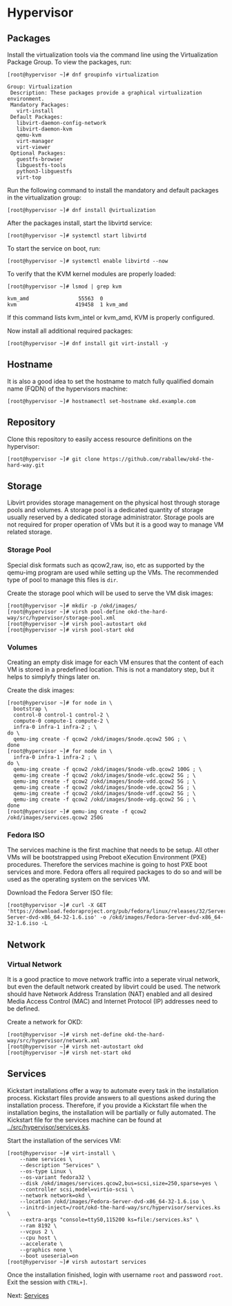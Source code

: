 # Hypervisor

## Packages

Install the virtualization tools via the command line using the Virtualization
Package Group. To view the packages, run:

```shell
[root@hypervisor ~]# dnf groupinfo virtualization

Group: Virtualization
 Description: These packages provide a graphical virtualization environment.
 Mandatory Packages:
   virt-install
 Default Packages:
   libvirt-daemon-config-network
   libvirt-daemon-kvm
   qemu-kvm
   virt-manager
   virt-viewer
 Optional Packages:
   guestfs-browser
   libguestfs-tools
   python3-libguestfs
   virt-top
```

Run the following command to install the mandatory and default packages in the
virtualization group:

```shell
[root@hypervisor ~]# dnf install @virtualization
```

After the packages install, start the libvirtd service:

```shell
[root@hypervisor ~]# systemctl start libvirtd
```

To start the service on boot, run:

```shell
[root@hypervisor ~]# systemctl enable libvirtd --now
```

To verify that the KVM kernel modules are properly loaded:

```shell
[root@hypervisor ~]# lsmod | grep kvm

kvm_amd                55563  0
kvm                   419458  1 kvm_amd
```

If this command lists kvm_intel or kvm_amd, KVM is properly configured.

Now install all additional required packages:

```shell
[root@hypervisor ~]# dnf install git virt-install -y
```

## Hostname

It is also a good idea to set the hostname to match fully qualified domain name
(FQDN) of the hypervisors machine:

```shell
[root@hypervisor ~]# hostnamectl set-hostname okd.example.com
```

## Repository

Clone this repository to easily access resource definitions on the hypervisor:

```shell
[root@hypervisor ~]# git clone https://github.com/raballew/okd-the-hard-way.git
```

## Storage

Libvirt provides storage management on the physical host through storage pools
and volumes. A storage pool is a dedicated quantity of storage usually reserved
by a dedicated storage administrator. Storage pools are not required for proper
operation of VMs but it is a good way to manage VM related storage.

### Storage Pool

Special disk formats such as qcow2,raw, iso, etc as supported by the qemu-img
program are used while setting up the VMs. The recommended type of pool to
manage this files is `dir`.

Create the storage pool which will be used to serve the VM disk images:

```shell
[root@hypervisor ~]# mkdir -p /okd/images/
[root@hypervisor ~]# virsh pool-define okd-the-hard-way/src/hypervisor/storage-pool.xml
[root@hypervisor ~]# virsh pool-autostart okd
[root@hypervisor ~]# virsh pool-start okd
```

### Volumes

Creating an empty disk image for each VM ensures that the content of each VM is
stored in a predefined location. This is not a mandatory step, but it helps to
simplyfy things later on.

Create the disk images:

```shell
[root@hypervisor ~]# for node in \
  bootstrap \
  control-0 control-1 control-2 \
  compute-0 compute-1 compute-2 \
  infra-0 infra-1 infra-2 ; \
do \
  qemu-img create -f qcow2 /okd/images/$node.qcow2 50G ; \
done
[root@hypervisor ~]# for node in \
  infra-0 infra-1 infra-2 ; \
do \
  qemu-img create -f qcow2 /okd/images/$node-vdb.qcow2 100G ; \
  qemu-img create -f qcow2 /okd/images/$node-vdc.qcow2 5G ; \
  qemu-img create -f qcow2 /okd/images/$node-vdd.qcow2 5G ; \
  qemu-img create -f qcow2 /okd/images/$node-vde.qcow2 5G ; \
  qemu-img create -f qcow2 /okd/images/$node-vdf.qcow2 5G ; \
  qemu-img create -f qcow2 /okd/images/$node-vdg.qcow2 5G ; \
done
[root@hypervisor ~]# qemu-img create -f qcow2 /okd/images/services.qcow2 250G
```

### Fedora ISO

The services machine is the first machine that needs to be setup. All other VMs
will be bootstrapped using Preboot eXecution Environment (PXE) procedures.
Therefore the services machine is going to host PXE boot services and more.
Fedora offers all required packages to do so and will be used as the operating
system on the services VM.

Download the Fedora Server ISO file:

```shell
[root@hypervisor ~]# curl -X GET 'https://download.fedoraproject.org/pub/fedora/linux/releases/32/Server/x86_64/iso/Fedora-Server-dvd-x86_64-32-1.6.iso' -o /okd/images/Fedora-Server-dvd-x86_64-32-1.6.iso -L
```

## Network

### Virtual Network

It is a good practice to move network traffic into a seperate virual network,
but even the default network created by libvirt could be used. The network
should have Network Address Translation (NAT) enabled and all desired Media
Access Control (MAC) and Internet Protocol (IP) addresses need to be defined.

Create a network for OKD:

```shell
[root@hypervisor ~]# virsh net-define okd-the-hard-way/src/hypervisor/network.xml
[root@hypervisor ~]# virsh net-autostart okd
[root@hypervisor ~]# virsh net-start okd
```

## Services

Kickstart installations offer a way to automate every task in the installation
process. Kickstart files provide answers to all questions asked during the
installation process. Therefore, if you provide a Kickstart file when the
installation begins, the installation will be partially or fully automated. The
Kickstart file for the services machine can be found at
[../src/hypervisor/services.ks](../src/hypervisor/services.ks).

Start the installation of the services VM:

```shell
[root@hypervisor ~]# virt-install \
    --name services \
    --description "Services" \
    --os-type Linux \
    --os-variant fedora32 \
    --disk /okd/images/services.qcow2,bus=scsi,size=250,sparse=yes \
    --controller scsi,model=virtio-scsi \
    --network network=okd \
    --location /okd/images/Fedora-Server-dvd-x86_64-32-1.6.iso \
    --initrd-inject=/root/okd-the-hard-way/src/hypervisor/services.ks \
    --extra-args "console=ttyS0,115200 ks=file:/services.ks" \
    --ram 8192 \
    --vcpus 2 \
    --cpu host \
    --accelerate \
    --graphics none \
    --boot useserial=on
[root@hypervisor ~]# virsh autostart services
```

Once the installation finished, login with username `root` and password
`root`. Exit the session with `CTRL+]`.

Next: [Services](02-services.md)
